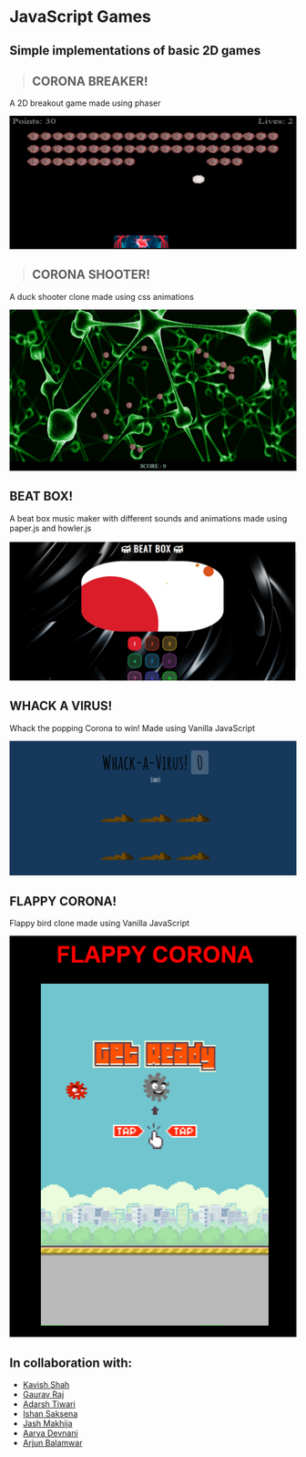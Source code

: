 # JavaScript Games

## Simple implementations of basic 2D games

> ## CORONA BREAKER!

A 2D breakout game made using phaser

<p align="center">
 <img width=600px src="./public/images/coronaBreaker.png" alt="Brick Breaker">
</p>

> ## CORONA SHOOTER!

A duck shooter clone made using css animations

<p align="center">
 <img width=600px src="./public/images/coronaShooter.png" alt="Duck Shooter">
</p>

## BEAT BOX!

A beat box music maker with different sounds and animations made using paper.js and howler.js

<p align="center">
 <img width=600px src="./public/images/beatBox.png" alt="Beat Box">
</p>

## WHACK A VIRUS!

Whack the popping Corona to win! Made using Vanilla JavaScript

<p align="center">
 <img width=600px src="./public/images/whackAVirus.png" alt="Whack A Mole">
</p>

## FLAPPY CORONA!

Flappy bird clone made using Vanilla JavaScript

<p align="center">
 <img width=600px src="./public/images/flappyCorona.png" alt="Flappy Bird">
</p>

## In collaboration with:

- [Kavish Shah](https://github.com/KavishShah09)
- [Gaurav Raj](https://github.com/gauravraj0510)
- [Adarsh Tiwari](https://github.com/Adarsh1011)
- [Ishan Saksena](https://github.com/ishansaksena7)
- [Jash Makhija](https://github.com/jash6)
- [Aarya Devnani](https://github.com/AaryaDevnani)
- [Arjun Balamwar](https://github.com/ArjunBalamwar)
